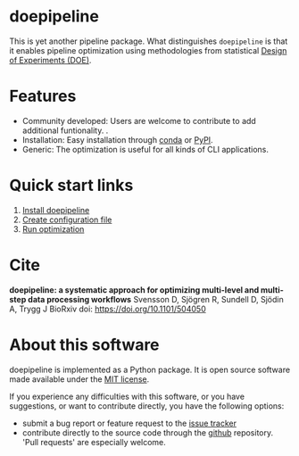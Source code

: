 # doepipeline

This is yet another pipeline package. What distinguishes `doepipeline` is
that it enables pipeline optimization using methodologies from statistical
[Design of Experiments (DOE)](https://en.wikipedia.org/wiki/Design_of_experiments).

# Features
* Community developed: Users are welcome to contribute to add additional funtionality.  .
* Installation: Easy installation through [conda](http://conda-forge.org/) or [PyPI](https://pypi.org/).
* Generic: The optimization is useful for all kinds of CLI applications.


# Quick start links
1. [Install doepipeline](https://github.com/clicumu/doepipeline/wiki/Installation)
2. [Create configuration file](https://github.com/clicumu/doepipeline/wiki/Configuration-file)
3. [Run optimization](https://github.com/clicumu/doepipeline/wiki/Usage)


# Cite
__doepipeline: a systematic approach for optimizing multi-level and multi-step data processing workflows__ Svensson D, Sjögren R, Sundell D, Sjödin A, Trygg J BioRxiv doi: https://doi.org/10.1101/504050

# About this software
doepipeline is implemented as a Python package. It is open source software made available
under the [MIT license](LICENSE).

If you experience any difficulties with this software, or you have suggestions, or want
to contribute directly, you have the following options:

- submit a bug report or feature request to the 
  [issue tracker](https://github.com/clicumu/doepipeline/issues)
- contribute directly to the source code through the 
  [github](https://github.com/clicumu/doepipeline) repository. 'Pull requests' are
  especially welcome.
